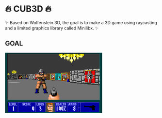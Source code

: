 # :fire: CUB3D :fire:
:sparkles: Based on Wolfenstein 3D, the goal is to make a 3D game using raycasting and a limited graphics library called Minilibx. :sparkles:
## GOAL
![wolfenstein 3D screenshot](https://github.com/elianrc/cub3D/blob/master/wolf3d.gif)
